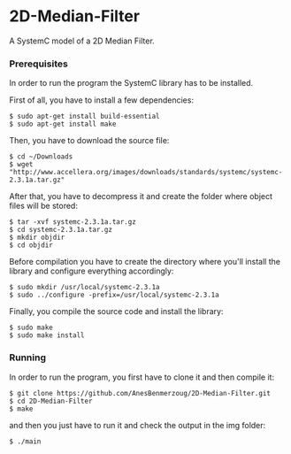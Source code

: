 # 2D-Median-Filter

A SystemC model of a 2D Median Filter.

### Prerequisites

In order to run the program the SystemC library has to be installed.

First of all, you have to install a few dependencies:

    $ sudo apt-get install build-essential
    $ sudo apt-get install make
    
Then, you have to download the source file:

    $ cd ~/Downloads
    $ wget "http://www.accellera.org/images/downloads/standards/systemc/systemc-2.3.1a.tar.gz"
    
After that, you have to decompress it and create the folder where object files will be stored:
    
    $ tar -xvf systemc-2.3.1a.tar.gz
    $ cd systemc-2.3.1a.tar.gz
    $ mkdir objdir
    $ cd objdir

Before compilation you have to create the directory where you'll install the library and configure everything accordingly:

    $ sudo mkdir /usr/local/systemc-2.3.1a
    $ sudo ../configure -prefix=/usr/local/systemc-2.3.1a
    
Finally, you compile the source code and install the library:
    
    $ sudo make
    $ sudo make install
    
### Running

In order to run the program, you first have to clone it and then compile it:

    $ git clone https://github.com/AnesBenmerzoug/2D-Median-Filter.git
    $ cd 2D-Median-Filter
    $ make
    
and then you just have to run it and check the output in the img folder:

    $ ./main
